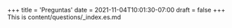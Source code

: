 +++
title = 'Preguntas'
date = 2021-11-04T10:01:30-07:00
draft = false
+++
This is content/questions/_index.es.md
